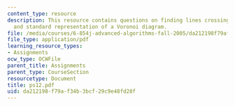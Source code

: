 ```yaml
---
content_type: resource
description: This resource contains questions on finding lines crossing a rectangle
  and standard representation of a Voronoi diagram.
file: /media/courses/6-854j-advanced-algorithms-fall-2005/da212198f79af34b3bcf29c9e48fd28f_ps12.pdf
file_type: application/pdf
learning_resource_types:
- Assignments
ocw_type: OCWFile
parent_title: Assignments
parent_type: CourseSection
resourcetype: Document
title: ps12.pdf
uid: da212198-f79a-f34b-3bcf-29c9e48fd28f
---
```

